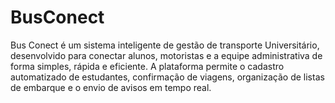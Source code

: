 # BusConect
Bus Conect é um sistema inteligente de gestão de transporte Universitário, desenvolvido para conectar alunos, motoristas e a equipe administrativa de forma simples, rápida e eficiente. A plataforma permite o cadastro automatizado de estudantes, confirmação de viagens, organização de listas de embarque e o envio de avisos em tempo real.
